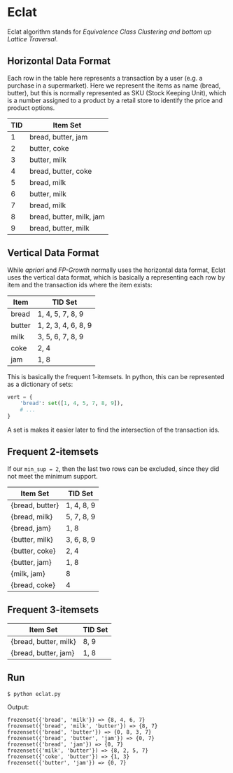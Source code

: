 # Eclat

Eclat algorithm stands for *Equivalence Class Clustering and bottom up Lattice Traversal*.

## Horizontal Data Format

Each row in the table here represents a transaction by a user (e.g. a purchase in a supermarket). Here we represent the items as name (bread, butter), but this is normally represented as SKU (Stock Keeping Unit), which is a number assigned to a product by a retail store to identify the price and product options.


| TID | Item Set |
| --- | ----- |
| 1 | bread, butter, jam |
| 2 | butter, coke |
| 3 | butter, milk |
| 4 | bread, butter, coke |
| 5 | bread, milk |
| 6 | butter, milk |
| 7 | bread, milk |
| 8 | bread, butter, milk, jam |
| 9 | bread, butter, milk |

## Vertical Data Format

While _apriori_ and _FP-Growth_ normally uses the horizontal data format, Eclat uses the vertical data format, which is basically a representing each row by item and the transaction ids where the item exists:

| Item | TID Set |
| ---- | ------- |
| bread | 1, 4, 5, 7, 8, 9 |
| butter | 1, 2, 3, 4, 6, 8, 9 |
| milk | 3, 5, 6, 7, 8, 9 |
| coke | 2, 4 |
| jam | 1, 8 |

This is basically the frequent 1-itemsets. 
In python, this can be represented as a dictionary of sets:

```python
vert = {
	'bread': set([1, 4, 5, 7, 8, 9]),
	# ...
}
```

A set is makes it easier later to find the intersection of the transaction ids.


## Frequent 2-itemsets

If our `min_sup = 2`, then the last two rows can be excluded, since they did not meet the minimum support.

| Item Set | TID Set |
| -------- | ------- |
| {bread, butter} | 1, 4, 8, 9 |
| {bread, milk} | 5, 7, 8, 9 |
| {bread, jam} | 1, 8 |
| {butter, milk} | 3, 6, 8, 9 |
| {butter, coke} | 2, 4 |
| {butter, jam} | 1, 8 |
| {milk, jam} | 8 |
| {bread, coke} | 4 |

## Frequent 3-itemsets

| Item Set | TID Set | 
| -------- | ------- |
| {bread, butter, milk} | 8, 9 |
| {bread, butter, jam} | 1, 8 |

## Run

```
$ python eclat.py
```

Output:

```
frozenset({'bread', 'milk'}) => {8, 4, 6, 7}
frozenset({'bread', 'milk', 'butter'}) => {8, 7}
frozenset({'bread', 'butter'}) => {0, 8, 3, 7}
frozenset({'bread', 'butter', 'jam'}) => {0, 7}
frozenset({'bread', 'jam'}) => {0, 7}
frozenset({'milk', 'butter'}) => {8, 2, 5, 7}
frozenset({'coke', 'butter'}) => {1, 3}
frozenset({'butter', 'jam'}) => {0, 7}
```
